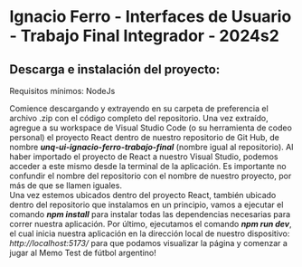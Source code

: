 # Ignacio Ferro - Interfaces de Usuario - Trabajo Final Integrador - 2024s2

## Descarga e instalación del proyecto: 

Requisitos mínimos: NodeJs

Comience descargando y extrayendo en su carpeta de preferencia el archivo .zip con el código completo del repositorio.
Una vez extraído, agregue a su workspace de Visual Studio Code (o su herramienta de codeo personal) el proyecto React dentro de nuestro repositorio de Git Hub, de nombre **_unq-ui-ignacio-ferro-trabajo-final_** (nombre igual al repositorio).
Al haber importado el proyecto de React a nuestro Visual Studio, podemos acceder a este mismo desde la terminal de la aplicación. Es importante no confundir el nombre del repositorio con el nombre de nuestro proyecto, por más de que se llamen iguales.  
Una vez estemos ubicados dentro del proyecto React, también ubicado dentro del repositorio que instalamos en un principio, vamos a ejecutar el comando **_npm install_** para instalar todas las dependencias necesarias para correr nuestra aplicación.
Por último, ejecutamos el comando **_npm run dev_**, el cual inicia nuestra aplicación en la dirección local de nuestro dispositivo: _http://localhost:5173/_ para que podamos visualizar la página y comenzar a jugar al Memo Test de fútbol argentino!